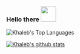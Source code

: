 ### Hello there <img src="https://github.githubassets.com/images/mona-whisper.gif" height=40 width=40>

<!--
**KhalebOBrien/KhalebOBrien** is a ✨ _special_ ✨ repository because its `README.md` (this file) appears on your GitHub profile.

Here are some ideas to get you started:

- Hi there 👋
- 🔭 I’m currently working on ...
- 🌱 I’m currently learning ...
- 👯 I’m looking to collaborate on ...
- 🤔 I’m looking for help with ...
- 💬 Ask me about ...
- 📫 How to reach me: ...
- 😄 Pronouns: ...
- ⚡ Fun fact: ...
-->
<p><img align="center" src="https://github-readme-stats.vercel.app/api/top-langs/?username=KhalebOBrien&layout=compact&hide=html&langs_count=9" alt="Khaleb's Top Languages" /></p>

<!--iframe width="600" height="600" src="https://ionicabizau.github.io/github-profile-languages/api.html?KhalebOBrien" frameborder="0"></iframe-->

<!--[![Khaleb's Top Languages](https://github-readme-stats.vercel.app/api/top-langs/?username=KhalebOBrien&layout=compact&langs_count=8&hide_border=true)]()-->

[![Khaleb's github stats](https://github-readme-stats.vercel.app/api?username=KhalebOBrien&count_private=true&show_icons=true&include_all_commits=true&hide_border=true)](https://github.com/KhalebOBrien/github-readme-stats#gh-dark-mode-only)
